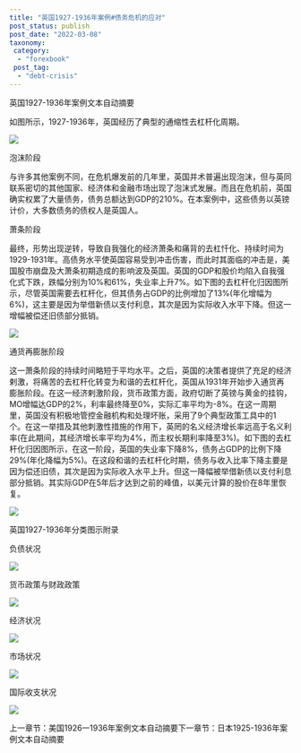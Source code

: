 ```yaml
---
title: "英国1927-1936年案例#债务危机的应对"
post_status: publish
post_date: "2022-03-08"
taxonomy:
 category: 
  - "forexbook"
 post_tag: 
  - "debt-crisis"
---
```


英国1927-1936年案例文本自动摘要

如图所示，1927-1936年，英国经历了典型的通缩性去杠杆化周期。

![](https://img.dgrhw.net/upload/images/forexbook/2020/08/31/104321561.jpg)

泡沫阶段

与许多其他案例不同，在危机爆发前的几年里，英国并术普遍出现泡沫，但与英同联系密切的其他国家、经济体和金融市场出现了泡沫式发展。而且在危机前，英国确实权累了大量债务，债务总额达到GDP的210%。在本案例中，这些债务以英镑计价，大多数债务的债权人是英国人。

萧条阶段

最终，形势出现逆转，导致自我强化的经济萧条和痛背的去杠忏化、持续时间为1929-1931年。高债务水平使英国容易受到冲击伤害，而此时其面临的冲击是，美国股市崩盘及大萧条初期造成的影响波及英国。英国的GDP和股价均陷入自我强化式下跌，跌幅分别为10%和61%，失业率上升7%。如下图的去杠杆化归因图所示，尽管英国需要去杠杆化，但其债务占GDP的比例增加了13%(年化增幅为6%)，这主要是因为举借新债以支付利息，其次是因为实际收入水平下降。但这一增幅被偿还旧债部分抵销。

![](https://img.dgrhw.net/upload/images/forexbook/2020/08/31/104440483.jpg)

通货再膨胀阶段

这一萧条阶段的持续时间略短于平均水平。之后，英国的决策者提供了充足的经济剌激，将痛苦的去杠杆化转变为和谐的去杠杆化，英国从1931年开始步入通货再膨胀阶段。在这一经济剌激阶段，货币政策方面，政府切断了英镑与黄金的挂钩，MO增幅达GDP的2%，利率最终降至0%，实际汇率平均为-8%。在这一周期里，英国没有积极地管控金融机构和处理坏账，采用了9个典型政策工具中的1个。在这一举措及其他刺激性措施的作用下，英罔的名义经济增长率远高于名义利率(在此期间，其经济增长率平均为4%，而主权长期利率降至3%)。如下图的去杠杆化归因图所示，在这一阶段，英国的失业率下降8%，债务占GDP的比例下降29%(年化降幅为5%)。在这段和谐的去杠杆化时期，债务与收入比率下降主要是因为偿还旧债，其次是因为实际收入水平上升。但这一降幅被举借新债以支付利息部分抵销。其实际GDP在5年后才达到之前的峰值，以美元计算的股价在8年里恢复。

![](https://img.dgrhw.net/upload/images/forexbook/2020/08/31/104556498.jpg)

英国1927-1936年分类图示附录

负债状况

![](https://img.dgrhw.net/upload/images/forexbook/2020/07/21/154247188.png)

货币政策与财政政策

![](https://img.dgrhw.net/upload/images/forexbook/2020/07/21/154308250.png)

经济状况

![](https://img.dgrhw.net/upload/images/forexbook/2020/07/21/154323969.png)

市场状况

![](https://img.dgrhw.net/upload/images/forexbook/2020/07/21/154341641.png)

国际收支状况

![](https://img.dgrhw.net/upload/images/forexbook/2020/07/21/154355172.png)

上一章节：美国1926一1936年案例文本自动摘要下一章节：日本1925-1936年案例文本自动摘要
